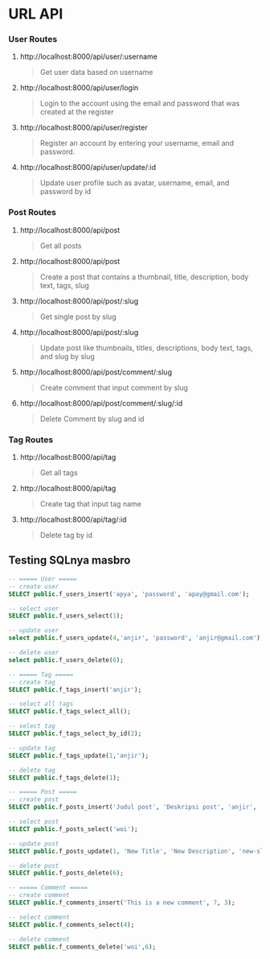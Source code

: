 # URL API

### User Routes

1. http://localhost:8000/api/user/:username
   > Get user data based on username
2. http://localhost:8000/api/user/login
   > Login to the account using the email and password that was created at the register
3. http://localhost:8000/api/user/register
   > Register an account by entering your username, email and password.
4. http://localhost:8000/api/user/update/:id
   > Update user profile such as avatar, username, email, and password by id

### Post Routes

1. http://localhost:8000/api/post
   > Get all posts
2. http://localhost:8000/api/post
   > Create a post that contains a thumbnail, title, description, body text, tags, slug
3. http://localhost:8000/api/post/:slug
   > Get single post by slug
4. http://localhost:8000/api/post/:slug
   > Update post like thumbnails, titles, descriptions, body text, tags, and slug by slug
5. http://localhost:8000/api/post/comment/:slug
   > Create comment that input comment by slug
6. http://localhost:8000/api/post/comment/:slug/:id
   > Delete Comment by slug and id

### Tag Routes

1. http://localhost:8000/api/tag
   > Get all tags
2. http://localhost:8000/api/tag
   > Create tag that input tag name
3. http://localhost:8000/api/tag/:id
   > Delete tag by id

## Testing SQLnya masbro

```sql
-- ===== User =====
-- create user
SELECT public.f_users_insert('apya', 'password', 'apay@gmail.com');

-- select user
SELECT public.f_users_select(1);

-- update user
select public.f_users_update(4,'anjir', 'password', 'anjir@gmail.com');

-- delete user
select public.f_users_delete(6);

-- ===== Tag =====
-- create tag
SELECT public.f_tags_insert('anjir');

-- select all tags
SELECT public.f_tags_select_all();

-- select tag
SELECT public.f_tags_select_by_id(2);

-- update tag
SELECT public.f_tags_update(1,'anjir');

-- delete tag
SELECT public.f_tags_delete(1);

-- ===== Post =====
-- create post
SELECT public.f_posts_insert('Judul post', 'Deskripsi post', 'anjir', 'Isi post', 'thumbnail-url', 1, 2);

-- select post
SELECT public.f_posts_select('woi');

-- update post
SELECT public.f_posts_update(1, 'New Title', 'New Description', 'new-slug', 'New Body', 'new-thumbnail', 2);

-- delete post
SELECT public.f_posts_delete(6);

-- ===== Comment =====
-- create comment
SELECT public.f_comments_insert('This is a new comment', 7, 3);

-- select comment
SELECT public.f_comments_select(4);

-- delete comment
SELECT public.f_comments_delete('woi',6);


```
